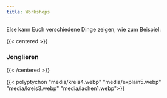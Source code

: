 ```yaml
---
title: Workshops
---
```


Else kann Euch verschiedene Dinge zeigen, wie zum Beispiel:

{{< centered >}}
### Jonglieren
{{< /centered  >}}


{{< polyptychon "media/kreis4.webp" "media/explain5.webp" "media/kreis3.webp" "media/lachen1.webp">}}

